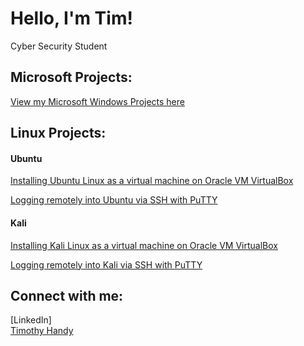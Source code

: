 <h1>Hello, I'm Tim! </h1>
Cyber Security Student

<h2>Microsoft Projects:</h2>
<p>
<a class="badge-base__link LI-simple-link" href="https://github.com/twhandy/windows">View my Microsoft Windows Projects here</a>
</p>

<h2>Linux Projects:</h2>
<h4>Ubuntu</h4>
<p>
<a class="badge-base__link LI-simple-link" href="https://youtu.be/FbIMvdPEEoo">Installing Ubuntu Linux as a virtual machine on Oracle VM VirtualBox</a>
</p>
<p>
<a class="badge-base__link LI-simple-link" href="">Logging remotely into Ubuntu via SSH with PuTTY</a>
</p>
<h4>Kali</h4>
<p>
<a class="badge-base__link LI-simple-link" href="https://youtu.be/6S0tYo5BB70">Installing Kali Linux as a virtual machine on Oracle VM VirtualBox</a>
</p>
<a class="badge-base__link LI-simple-link" href="">Logging remotely into Kali via SSH with PuTTY</a>

<h2>Connect with me:</h2>
[LinkedIn]<div class="badge-base LI-profile-badge" data-locale="en_US" data-size="medium" data-theme="dark" data-type="VERTICAL" data-vanity="timothy-handy-a9b13a31a" data-version="v1"><a class="badge-base__link LI-simple-link" href="https://www.linkedin.com/in/timothy-handy-a9b13a31a?trk=profile-badge">Timothy Handy</a></div>
              
<!--
**twhandy/twhandy** is a ✨ _special_ ✨ repository because its `README.md` (this file) appears on your GitHub profile.

Here are some ideas to get you started:

- 🔭 I’m currently working on IT Portfolio and building home Linux server.
- 🌱 I’m currently learning 
- 👯 I’m looking to collaborate on ...
- 🤔 I’m looking for help with ...
- 💬 Ask me about ...
- 📫 How to reach me: ...
- 😄 Pronouns: ...
- ⚡ Fun fact: ...
-->
